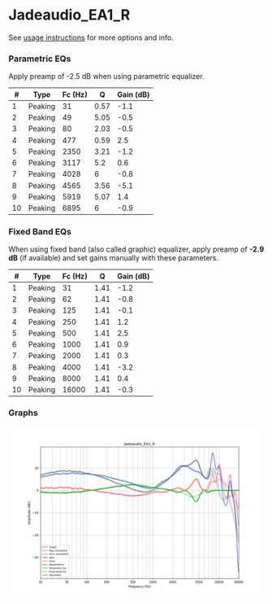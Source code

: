 # Jadeaudio_EA1_R
See [usage instructions](https://github.com/jaakkopasanen/AutoEq#usage) for more options and info.

### Parametric EQs
Apply preamp of -2.5 dB when using parametric equalizer.

|   # | Type    |   Fc (Hz) |    Q |   Gain (dB) |
|-----|---------|-----------|------|-------------|
|   1 | Peaking |        31 | 0.57 |        -1.1 |
|   2 | Peaking |        49 | 5.05 |        -0.5 |
|   3 | Peaking |        80 | 2.03 |        -0.5 |
|   4 | Peaking |       477 | 0.59 |         2.5 |
|   5 | Peaking |      2350 | 3.21 |        -1.2 |
|   6 | Peaking |      3117 | 5.2  |         0.6 |
|   7 | Peaking |      4028 | 6    |        -0.8 |
|   8 | Peaking |      4565 | 3.56 |        -5.1 |
|   9 | Peaking |      5919 | 5.07 |         1.4 |
|  10 | Peaking |      6895 | 6    |        -0.9 |

### Fixed Band EQs
When using fixed band (also called graphic) equalizer, apply preamp of **-2.9 dB** (if available) and set gains manually with these parameters.

|   # | Type    |   Fc (Hz) |    Q |   Gain (dB) |
|-----|---------|-----------|------|-------------|
|   1 | Peaking |        31 | 1.41 |        -1.2 |
|   2 | Peaking |        62 | 1.41 |        -0.8 |
|   3 | Peaking |       125 | 1.41 |        -0.1 |
|   4 | Peaking |       250 | 1.41 |         1.2 |
|   5 | Peaking |       500 | 1.41 |         2.5 |
|   6 | Peaking |      1000 | 1.41 |         0.9 |
|   7 | Peaking |      2000 | 1.41 |         0.3 |
|   8 | Peaking |      4000 | 1.41 |        -3.2 |
|   9 | Peaking |      8000 | 1.41 |         0.4 |
|  10 | Peaking |     16000 | 1.41 |        -0.3 |

### Graphs
![](./Jadeaudio_EA1_R.png)
